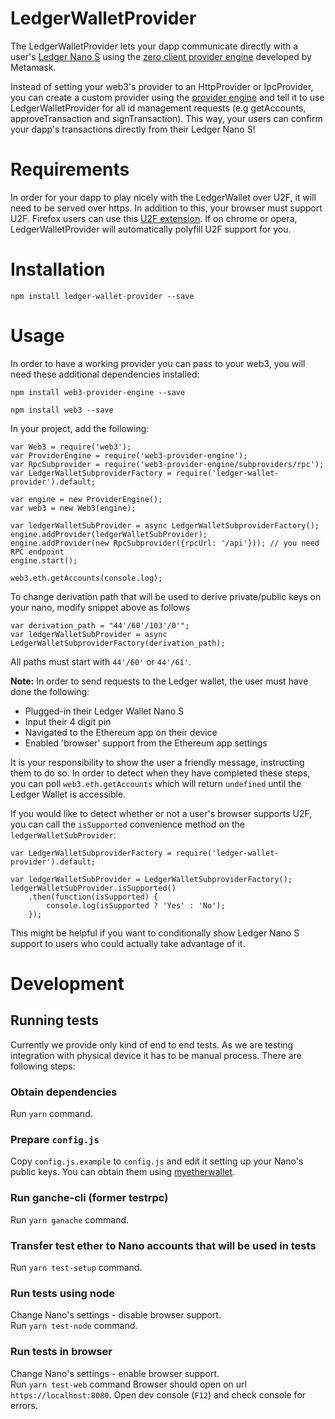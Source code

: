 # LedgerWalletProvider

The LedgerWalletProvider lets your dapp communicate directly with a user's [Ledger Nano S](https://www.ledgerwallet.com/products/ledger-nano-s) using the [zero client provider engine](https://github.com/MetaMask/provider-engine) developed by Metamask.

Instead of setting your web3's provider to an HttpProvider or IpcProvider, you can create a custom provider using the [provider engine](https://github.com/MetaMask/provider-engine) and tell it to use LedgerWalletProvider for all id management requests (e.g getAccounts, approveTransaction and signTransaction). This way, your users can confirm your dapp's transactions directly from their Ledger Nano S!

# Requirements

In order for your dapp to play nicely with the LedgerWallet over U2F, it will need to be served over https. In addition to this, your browser must support U2F. Firefox users can use this [U2F extension](https://addons.mozilla.org/en-US/firefox/addon/u2f-support-add-on/). If on chrome or opera, LedgerWalletProvider will automatically polyfill U2F support for you.

# Installation

```
npm install ledger-wallet-provider --save
```

# Usage

In order to have a working provider you can pass to your web3, you will need these additional dependencies installed:

```
npm install web3-provider-engine --save
```
```
npm install web3 --save
```

In your project, add the following:

```
var Web3 = require('web3');
var ProviderEngine = require('web3-provider-engine');
var RpcSubprovider = require('web3-provider-engine/subproviders/rpc');
var LedgerWalletSubproviderFactory = require('ledger-wallet-provider').default;

var engine = new ProviderEngine();
var web3 = new Web3(engine);

var ledgerWalletSubProvider = async LedgerWalletSubproviderFactory();
engine.addProvider(ledgerWalletSubProvider);
engine.addProvider(new RpcSubprovider({rpcUrl: '/api'})); // you need RPC endpoint
engine.start();

web3.eth.getAccounts(console.log);
```

To change derivation path that will be used to derive private/public keys on your nano, modify snippet above as follows

```
var derivation_path = "44'/60'/103'/0'";
var ledgerWalletSubProvider = async LedgerWalletSubproviderFactory(derivation_path);
```

All paths must start with `44'/60'` or `44'/61'`.

**Note:** In order to send requests to the Ledger wallet, the user must have done the following:
- Plugged-in their Ledger Wallet Nano S
- Input their 4 digit pin
- Navigated to the Ethereum app on their device
- Enabled 'browser' support from the Ethereum app settings

It is your responsibility to show the user a friendly message, instructing them to do so. In order to detect when they have completed these steps, you can poll `web3.eth.getAccounts` which will return `undefined` until the Ledger Wallet is accessible.

If you would like to detect whether or not a user's browser supports U2F, you can call the `isSupported` convenience method on the `ledgerWalletSubProvider`:

```
var LedgerWalletSubproviderFactory = require('ledger-wallet-provider').default;

var ledgerWalletSubProvider = LedgerWalletSubproviderFactory();
ledgerWalletSubProvider.isSupported()
    .then(function(isSupported) {
        console.log(isSupported ? 'Yes' : 'No');
    });
```

This might be helpful if you want to conditionally show Ledger Nano S support to users who could actually take advantage of it.

# Development
## Running tests
Currently we provide only kind of end to end tests. As we are testing integration with physical device it has to be manual process.
There are following steps:
### Obtain dependencies
Run `yarn` command.
### Prepare `config.js`
Copy `config.js.example` to `config.js` and edit it setting up your Nano's public keys. You can obtain them using [myetherwallet](https://www.myetherwallet.com/).
### Run ganche-cli (former testrpc)
Run `yarn ganache` command.
### Transfer test ether to Nano accounts that will be used in tests
Run `yarn test-setup` command.
### Run tests using node
Change Nano's settings - disable browser support.  
Run `yarn test-node` command.
### Run tests in browser
Change Nano's settings - enable browser support.  
Run `yarn test-web` command
Browser should open on url `https://localhost:8080`. Open dev console (`F12`) and check console for errors.
